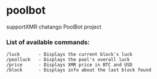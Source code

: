 # poolbot
supportXMR chatango PoolBot project

### List of available commands:
```
/luck		- Displays the current block's luck
/poolluck	- Displays the pool's overall luck
/price 		- Displays XMR price in BTC and USD
/block		- Displays info about the last block found
```
